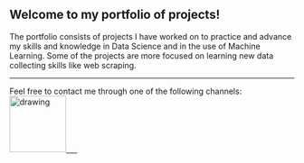 ## Welcome to my portfolio of projects!

The portfolio consists of projects I have worked on to practice and advance my skills and knowledge in Data Science and in the use of Machine Learning. Some of the projects are more focused on learning new data collecting skills like web scraping.
***

Feel free to contact me through one of the following channels:  
<a href="https://www.linkedin.com/in/mathias-bt/"><img src="https://res.cloudinary.com/importdata/image/upload/v1595012354/linkedin_t9qiwy.png" alt="drawing" width="100"/> &nbsp;&nbsp;&nbsp;&nbsp;





